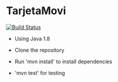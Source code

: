 # TarjetaMovi
[![Build Status](https://travis-ci.org/juanpmarengo/tarjetamovi.svg?branch=master)](https://travis-ci.org/juanpmarengo/tarjetamovi)

- Using Java 1.8

- Clone the repository
- Run 'mvn install' to install dependencies
- 'mvn test' for testing
